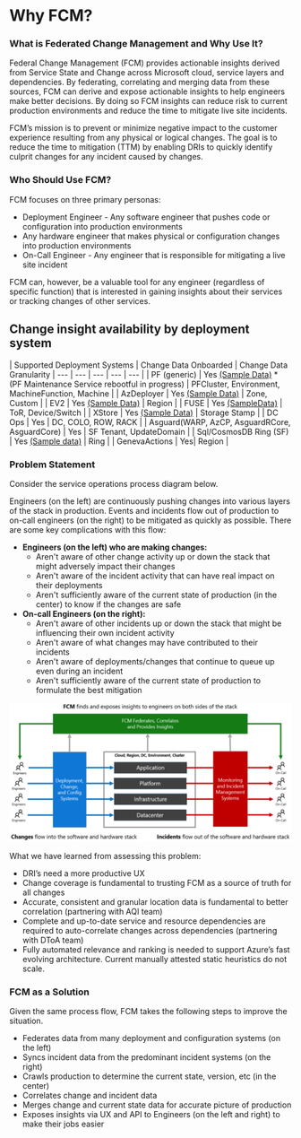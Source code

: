 # Why FCM? 

### What is Federated Change Management and Why Use It? 
Federal Change Management (FCM) provides actionable insights derived from Service State and Change across Microsoft cloud, service layers and dependencies. By federating, correlating and merging data from these sources, FCM can derive and expose actionable insights to help engineers make better decisions. By doing so FCM insights can reduce risk to current production environments and reduce the time to mitigate live site incidents. 

FCM’s mission is to prevent or minimize negative impact to the customer experience resulting from any physical or logical changes. The goal is to reduce the time to mitigation (TTM) by enabling DRIs to quickly identify culprit changes for any incident caused by changes. 

### Who Should Use FCM?
FCM focuses on three primary personas: 

- Deployment Engineer - Any software engineer that pushes code or configuration into production environments 
- Any hardware engineer that makes physical or configuration changes into production environments 
- On-Call Engineer - Any engineer that is responsible for mitigating a live site incident 

FCM can, however, be a valuable tool for any engineer (regardless of specific function) that is interested in gaining insights about their services or tracking changes of other services.


## Change insight availability by deployment system 

| Supported Deployment Systems | Change Data Onboarded | Change Data Granularity 
| --- | --- | --- | --- | --- |
| PF (generic) | Yes [(Sample Data)](https://dataexplorer.azure.com/dashboards/d0357802-00ae-48c7-85a2-5cf02d98de77?p-_startTime=1hours&p-_endTime=now&p-_entityIds=all&p-_region=all&p-_availabilityZone=all&p-_datacenter=all&p-_cluster=all&p-_serviceName=all&p-_entityType=v-pfenvironment&p-_entityType=v-pfenvironment%3Aagg&p-_entityType=v-pfmachine&p-_payload=all&p-_serviceTreeIds=all#66cc3653-ecde-4c2c-9d24-1838d351d4d4) * (PF Maintenance Service rebootful in progress) | PFCluster, Environment, MachineFunction, Machine |
| AzDeployer | Yes [(Sample Data)](https://dataexplorer.azure.com/dashboards/d0357802-00ae-48c7-85a2-5cf02d98de77?p-_startTime=3hours&p-_endTime=now&p-_entityIds=all&p-_region=all&p-_availabilityZone=all&p-_datacenter=all&p-_cluster=all&p-_serviceName=all&p-_source=v-azdeployer&p-_entityType=all&p-_payload=all&p-_serviceTreeIds=all#66cc3653-ecde-4c2c-9d24-1838d351d4d4) | Zone, Custom |
| EV2 | Yes [(Sample Data)](https://dataexplorer.azure.com/dashboards/d0357802-00ae-48c7-85a2-5cf02d98de77?p-_startTime=3hours&p-_endTime=now&p-_entityIds=all&p-_region=all&p-_availabilityZone=all&p-_datacenter=all&p-_cluster=all&p-_serviceName=all&p-_source=v-expressv2&p-_entityType=all&p-_payload=all&p-_serviceTreeIds=all#66cc3653-ecde-4c2c-9d24-1838d351d4d4) | Region | 
| FUSE | Yes [(SampleData)](https://dataexplorer.azure.com/dashboards/d0357802-00ae-48c7-85a2-5cf02d98de77?p-_startTime=3hours&p-_endTime=now&p-_entityIds=all&p-_region=all&p-_availabilityZone=all&p-_datacenter=all&p-_cluster=all&p-_serviceName=all&p-_source=v-fuse_fuse&p-_entityType=v-clusterspine&p-_entityType=v-dcspine&p-_entityType=v-node&p-_entityType=v-torrouter&p-_payload=all&p-_serviceTreeIds=all#66cc3653-ecde-4c2c-9d24-1838d351d4d4) | ToR, Device/Switch | 
| XStore | Yes [(Sample Data)](https://dataexplorer.azure.com/dashboards/d0357802-00ae-48c7-85a2-5cf02d98de77?p-_startTime=3hours&p-_endTime=now&p-_entityIds=all&p-_region=all&p-_availabilityZone=all&p-_datacenter=all&p-_cluster=all&p-_serviceName=all&p-_source=v-xstore-wadi&p-_source=v-xstore-xds&p-_entityType=all&p-_payload=all&p-_serviceTreeIds=all#66cc3653-ecde-4c2c-9d24-1838d351d4d4) | Storage Stamp | 
| DC Ops | Yes | DC, COLO, ROW, RACK |
| Asguard(WARP, AzCP, AsguardRCore, AsguardCore) | Yes | SF Tenant, UpdateDomain | 
| Sql/CosmosDB Ring (SF) | Yes [(Sample data)](https://dataexplorer.azure.com/dashboards/d0357802-00ae-48c7-85a2-5cf02d98de77?p-_startTime=3hours&p-_endTime=now&p-_entityIds=all&p-_region=all&p-_availabilityZone=all&p-_datacenter=all&p-_cluster=all&p-_serviceName=all&p-_source=all&p-_entityType=v-microsoft.sql.cluster&p-_payload=all&p-_serviceTreeIds=all#66cc3653-ecde-4c2c-9d24-1838d351d4d4) | Ring | 
| GenevaActions | Yes| Region |


### Problem Statement
Consider the service operations process diagram below. 

Engineers (on the left) are continuously pushing changes into various layers of the stack in production. Events and incidents flow out of production to on-call engineers (on the right) to be mitigated as quickly as possible. 
There are some key complications with this flow:

- **Engineers (on the left) who are making changes:**
    - Aren't aware of other change activity up or down the stack that might adversely impact their changes 
    - Aren't aware of the incident activity that can have real impact on their deployments 
    - Aren't sufficiently aware of the current state of production (in the center) to know if the changes are safe 
- **On-call Engineers (on the right):**
    - Aren't aware of other incidents up or down the stack that might be influencing their own incident activity 
    - Aren't aware of what changes may have contributed to their incidents 
    - Aren't aware of deployments/changes that continue to queue up even during an incident 
    - Aren't sufficiently aware of the current state of production to formulate the best mitigation 

![alt text](media/FCMflow.png)

What we have learned from assessing this problem:  
- DRI’s need a more productive UX 
- Change coverage is fundamental to trusting FCM as a source of truth for all changes 
- Accurate, consistent and granular location data is fundamental to better correlation (partnering with AQI team) 
- Complete and up-to-date service and resource dependencies are required to auto-correlate changes across dependencies (partnering with DToA team) 
- Fully automated relevance and ranking is needed to support Azure’s fast evolving architecture. Current manually attested static heuristics do not scale. 

### FCM as a Solution
Given the same process flow, FCM takes the following steps to improve the situation. 
- Federates data from many deployment and configuration systems (on the left) 
- Syncs incident data from the predominant incident systems (on the right) 
- Crawls production to determine the current state, version, etc (in the center) 
- Correlates change and incident data 
- Merges change and current state data for accurate picture of production 
- Exposes insights via UX and API to Engineers (on the left and right) to make their jobs easier 





<!--
- Engineers (on the left) making changes aren't aware of other change activity up or down the stack that might adversely impact their changes 
- Engineers (on the left) making changes aren't aware of the incident activity that can have real impact on their deployments 
- Engineers (on the left) making changes aren't sufficiently aware of the current state of production (in the center) to know if the changes are safe 
- On-call Engineers (on the right) aren't aware of other incidents up or down the stack that might be influencing their own incident activity 
- On-call Engineers (on the right) aren't aware of what changes may have contributed to their incidents 
- On-call Engineers (on the right) aren't aware of deployments/changes that continue to queue up even during an incident 
- On-call Engineers (on the right) aren't sufficiently aware of the current state of production to formulate the best mitigation -->